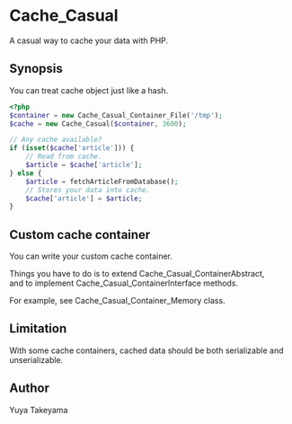 Cache\_Casual
=============

A casual way to cache your data with PHP.

Synopsis
--------

You can treat cache object just like a hash.

```php
<?php
$container = new Cache_Casual_Container_File('/tmp');
$cache = new Cache_Casual($container, 3600);

// Any cache available?
if (isset($cache['article'])) {
    // Read from cache.
    $article = $cache['article'];
} else {
    $article = fetchArticleFromDatabase();
    // Stores your data into cache.
    $cache['article'] = $article;
}
```

Custom cache container
----------------------

You can write your custom cache container.

Things you have to do is to extend Cache_Casual_ContainerAbstract,  
and to implement Cache_Casual_ContainerInterface methods.

For example, see Cache_Casual_Container_Memory class.

Limitation
----------

With some cache containers, cached data should be both serializable and unserializable.

Author
------

Yuya Takeyama
